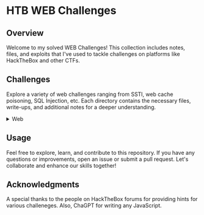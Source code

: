 # HTB WEB Challenges 

## Overview

Welcome to my solved WEB Challenges! This collection includes notes, files, and exploits that I've used to tackle challenges on platforms like HackTheBox and other CTFs.

## Challenges

Explore a variety of web challenges ranging from SSTI, web cache poisoning, SQL Injection, etc. Each directory contains the necessary files, write-ups, and additional notes for a deeper understanding.

<details>
<br>
<summary> Web </summary>
  

|No.|Column 1|Column 2|Column 3|
|:-:|:-------:|:-------:|:-------:|
|1. |[Easter Bunny](/Easter_Bunny)|[Baby Interdimensional Internet](/BII_exploit.py)|[Cult of Pickles](Cult_of_Pickles)|[Gunship](/gunship_exploit.py)|[Spookifier](/spookifier_exploit.req)||

</details>

## Usage

Feel free to explore, learn, and contribute to this repository. If you have any questions or improvements, open an issue or submit a pull request. Let's collaborate and enhance our skills together!

## Acknowledgments

A special thanks to the people on HackTheBox forums for providing hints for various challeneges. Also, ChaGPT for writing any JavaScript. 
